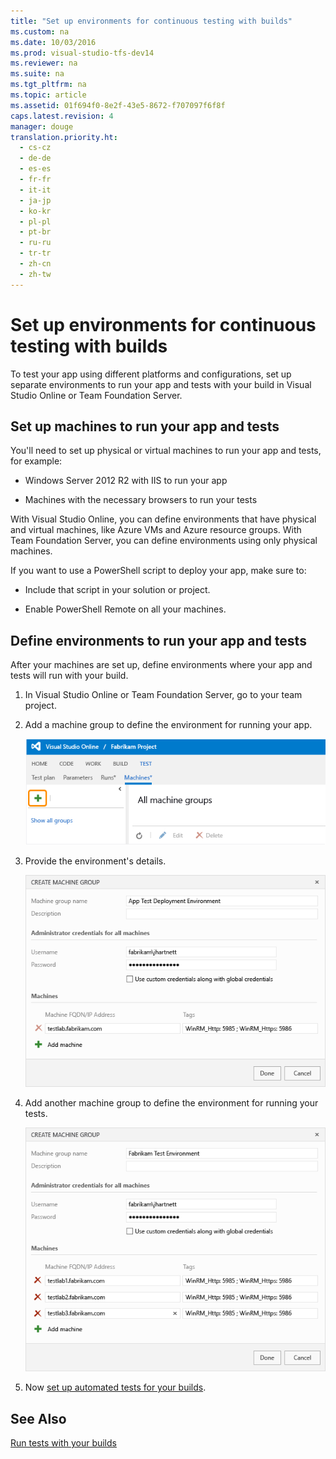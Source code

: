 ```yaml
---
title: "Set up environments for continuous testing with builds"
ms.custom: na
ms.date: 10/03/2016
ms.prod: visual-studio-tfs-dev14
ms.reviewer: na
ms.suite: na
ms.tgt_pltfrm: na
ms.topic: article
ms.assetid: 01f694f0-8e2f-43e5-8672-f707097f6f8f
caps.latest.revision: 4
manager: douge
translation.priority.ht: 
  - cs-cz
  - de-de
  - es-es
  - fr-fr
  - it-it
  - ja-jp
  - ko-kr
  - pl-pl
  - pt-br
  - ru-ru
  - tr-tr
  - zh-cn
  - zh-tw
---
```

# Set up environments for continuous testing with builds
To test your app using different platforms and configurations, set up separate environments to run your app and tests with your build in Visual Studio Online or Team Foundation Server.  
  
## Set up machines to run your app and tests  
 You'll need to set up physical or virtual machines to run your app and tests, for example:  
  
-   Windows Server 2012 R2 with IIS to run your app  
  
-   Machines with the necessary browsers to run your tests  
  
 With Visual Studio Online, you can define environments that have physical and virtual machines, like Azure VMs and Azure resource groups. With Team Foundation Server, you can define environments using only physical machines.  
  
 If you want to use a PowerShell script to deploy your app, make sure to:  
  
-   Include that script in your solution or project.  
  
-   Enable PowerShell Remote on all your machines.  
  
## Define environments to run your app and tests  
 After your machines are set up, define environments where your app and tests will run with your build.  
  
1.  In Visual Studio Online or Team Foundation Server, go to your team project.  
  
2.  Add a machine group to define the environment for running your app.  
  
     ![Test hub, Machines, add machine group](../dv_TeamTestALM/media/VSO_AddMachineGroup.png "VSO_AddMachineGroup")  
  
3.  Provide the environment's details.  
  
     ![Enter app environment details](../dv_TeamTestALM/media/VSO_AppEnvironmentDetails.png "VSO_AppEnvironmentDetails")  
  
4.  Add another machine group to define the environment for running your tests.  
  
     ![Enter test environment details](../dv_TeamTestALM/media/VSOTestEnvironmentDetails.png "VSOTestEnvironmentDetails")  
  
5.  Now [set up automated tests for your builds](../dv_TeamTestALM/Set-up-continuous-testing-for-builds.md).  
  
## See Also  
 [Run tests with your builds](../dv_TeamTestALM/Run-tests-with-your-builds.md)